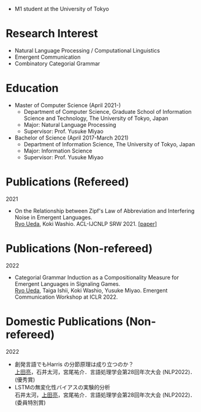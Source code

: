 - M1 student at the University of Tokyo

# Research Interest
- Natural Language Processing / Computational Linguistics
- Emergent Communication
- Combinatory Categorial Grammar

# Education
- Master of Computer Science (April 2021-)
  - Department of Computer Science, Graduate School of Information Science and Technology, The University of Tokyo, Japan
  - Major: Natural Language Processing
  - Supervisor: Prof. Yusuke Miyao
- Bachelor of Science (April 2017-March 2021)
  - Department of Information Science, The University of Tokyo, Japan
  - Major: Information Science
  - Supervisor: Prof. Yusuke Miyao

# Publications (Refereed)
2021
- On the Relationship between Zipf's Law of Abbreviation and Interfering Noise in Emergent Languages.\
  <u>Ryo Ueda</u>, Koki Washio.
  ACL-IJCNLP SRW 2021.
  [[paper]](https://aclanthology.org/2021.acl-srw.6/)

# Publications (Non-refereed)
2022
- Categorial Grammar Induction as a Compositionality Measure for Emergent Languages in Signaling Games.\
  <u>Ryo Ueda</u>, Taiga Ishii, Koki Washio, Yusuke Miyao.
  Emergent Communication Workshop at ICLR 2022.

# Domestic Publications (Non-refereed)
2022
- 創発言語でもHarris の分節原理は成り立つのか？\
  <u>上田亮</u>，石井太河，宮尾祐介．言語処理学会第28回年次大会 (NLP2022)．(優秀賞)
- LSTMの無変化性バイアスの実験的分析\
  石井太河，<u>上田亮</u>，宮尾祐介．言語処理学会第28回年次大会 (NLP2022)．(委員特別賞)
